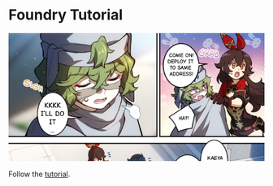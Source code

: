 # Foundry Tutorial

![Foundry](./same-address.png)


Follow the [tutorial][t].

[t]: https://mirror.xyz/pyk.eth/Mv5e8CH2D5_vy6hXWD2XuDJCU1VU0fqdo1nFs-qr8CY
